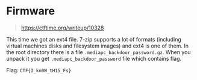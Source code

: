# Firmware

> https://ctftime.org/writeup/10328

This time we got an ext4 file. 7-zip supports a lot of formats (including virtual machines disks and filesystem images) and ext4 is one of them.
In the root directory there is a file `.mediapc_backdoor_password.gz`. When you unpack it you get `.mediapc_backdoor_password` file which contains flag.

Flag: `CTF{I_kn0W_tH15_Fs}`
